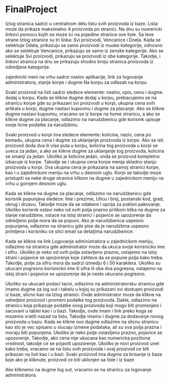 # FinalProject

Izlog stranica sadrzi u centralnom delu listu svih proizvoda iz baze. Lista moze da prikaze maksimalno 4 proizvoda po stranici. Na dnu su numericki linkovi pomocu kojih se moze ici na pojedine stranice ove liste.
Sa leve strane Izlog stranice su tri linka: Svi proizvodi, Vencanice i Doela. Kada se selektuje Odela, prikazuju se samo proizvodi iz muske kategorije, odnosno ako se selektuje Vencanice, prikazuju se samo iz zenske kategorije. Ako se selektuje Svi proizvodi, prikazuju se proizvodi iz obe kategorije. Takodje, i linkovi stranica na dnu se prikazuju shodno broju stranica proizvoda iz odredjene kategorije.

zajednicki meni na vrhu sadrzi naslov aplikacije, link za logovanje administratora, stanje korpe i dugme Na korpu za odlazak na korpu

Svaki proizvod na listi sadrzi sledece elemente: naslov, opis, cenu i dugme dodaj u korpu.
Kada se klikne dugme dodaj u korpu, prebacujemo se na stranicu korpe gde su prikazani svi proizvodi u korpi, ukupna cena svih artikala u korpi, dugme nastavi kupovinu i dugme za placanje. Ako se klikne dugme nastavi kupovinu, vracamo se iz korpe na home stranicu, a ako se klikne dugme za placanje, odlazimo na narudzbenicu  gde korisnik upisuje svoje licne podatke za narudzbinu.

Svaki proizvod u korpi ima sledece elemente: kolicina, naziv, cena po komadu, ukupna cena i dugme za uklanjanje proizvoda iz korpe. Ako se isti proizvod doda dva ili vise puta u korpu, kolicina tog proizvoda u korpi se uveca za jedan, a ako se klikne dugme za uklanjanje tog proizvoda, kolicina se smanji za jedan. Ukoliko je kolicina jedan, onda se proizvod kompletno izbacuje iz korpe. Takodje se i ukupna cena korpe menja skladno stanju proizvoda u korpi. Ova ukupna cena je prikazana na samoj stranici korpe, kao i u zajednickom meniju na vrhu u desnom uglu. Korpi se takodje moze pristupiti sa neke druge stranice klikom na dugme u zajednickom meniju na vrhu u gornjem desnom uglu.

Kada se klikne na dugme za placanje, odlazimo na narudzbenicu gde korisnik popunjava sledece: Ime i prezime, Ulicu i broj, postanski kod, grad, okrug i drzavu. Takodje moze da se odabere i opcija za poklon pakovanje. Ukoliko korisnik ostavi neko od ovih polja prazno prilikom klika na dugme za slanje narudzbine, ostace na istoj stranici i pojavice se upozorenje da odredjeno polje mora da se popuni. Ako je narudzbenica uspesno popunjena, odlazimo na stranicu gde pise da je narudzbina uspesno primljena i korisniku ce stici email sa detaljima narudzbenice.

Kada se klikne na link Logovanje administratora u zajednickom meniju, odlazimo na stranicu gde administrator moze da ukuca svoje korisnicko ime i sifru. Ukoliko je neko od ovih polja ostavljeno prazno, ostajemo na istoj strani i pojavice se upozorenje koje zahteva da se popune polja kako treba. Takodje, polje za sifru mora da sadrzi izmedju 6 i 50 karaktera. Ukoliko su ukucani pogresno korisnicko ime ili sifra ili oba dva pogresna, ostajemo na istoj strani i pojavice se upozorenje da je nesto ukucano pogresno.

Ukoliko su ukucani podaci tacni, odlazimo na administratorsku stranicu gde imamo dugme za log out i tabelu u kojoj su prikazani svi dostupni proizvodi iz baze, slicno kao na Izlog stranici. Ovde administrator moze da klikne na odredjeni proizvod i promeni podatke tog proizvoda. Dakle, odlazimo na stranicu koja prikazuje podatke ovog prozivoda koji mogu biti promenjeni i sacuvani u tablei kao i u bazi. Takodje, ovde imam i link preko koga se mozemo vratiti nazad na listu.
Takodje imamo i dugme za dodavanje novog proizvoda u bazu. Kada se klikne ovo dugme odlazimo na slicnu stranicu kao sto je vec opisano u slucaju izmene podataka, ali su sva polja prazna i moraju biti popunjena. Ukoliko je neko polje ostavljeno prazno, pojavice se upozorenje. Takodje, ako cena nije ukucana kao numericka pozitivna vrednost, takodje ce se pojaviti upozorenje. Ukoliko je novi proizvod unet kako treba, vracamo se na listu svih proizvoda i ovaj proizvod ce biti prikazan na listi kao i u bazi.
Svaki proizvod ima dugme za brisanje iz baze koje ako je kliknute, proizvod ce biti uklonjen sa liste i iz baze

Ako kliknemo na dugme log out, vracamo se na stranicu za logovanje administratora.
